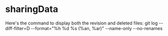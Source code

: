 # sharingData

Here's the command to display both the revision and deleted files:
git log --diff-filter=D --format="%h %d %s (%an, %ar)" --name-only --no-renames
